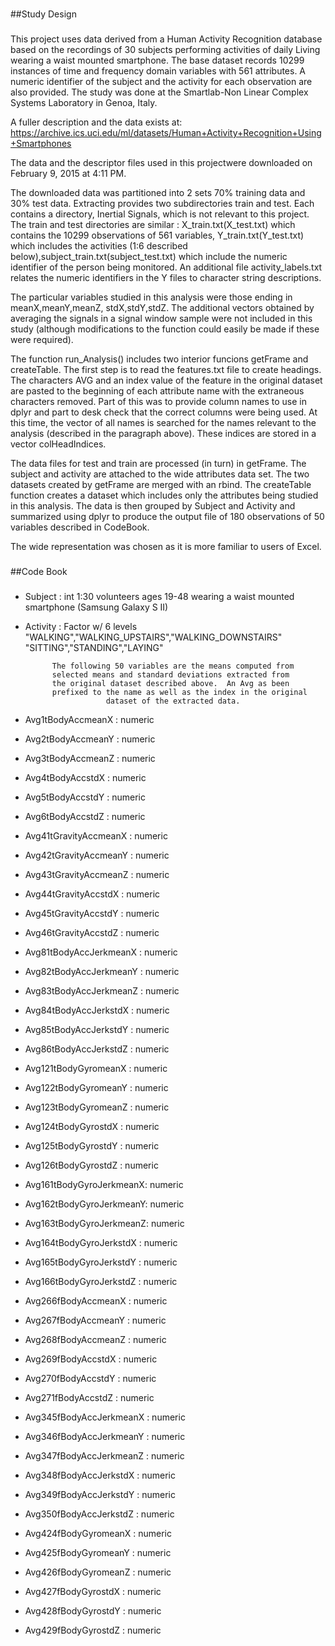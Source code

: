 ###  ##########
##Study Design
###  ##########

This project uses data derived from a Human Activity Recognition database based 
on the recordings of 30 subjects performing activities of daily Living wearing 
a waist mounted smartphone.  The base dataset records 10299 instances of time and
frequency domain variables with 561 attributes.  A numeric identifier of the
subject and the activity for each observation are also provided.  The study was done 
at the Smartlab-Non Linear Complex Systems Laboratory in Genoa, Italy.

A fuller description and the data exists at:
https://archive.ics.uci.edu/ml/datasets/Human+Activity+Recognition+Using+Smartphones

The data and the descriptor files used in this projectwere downloaded on 
February 9, 2015 at 4:11 PM.

The downloaded data was partitioned into 2 sets 70% training data and 30% test data. 
Extracting provides two subdirectories train and test.  Each contains a directory,
Inertial Signals, which is not relevant to this project.  The train and test
directories are similar :  X_train.txt(X_test.txt) which contains the 10299 observations
of 561 variables, Y_train.txt(Y_test.txt) which includes the activities (1:6 described 
below),subject_train.txt(subject_test.txt) which include the numeric identifier of the
person being monitored.  An additional file activity_labels.txt relates the numeric
identifiers in the Y files to character string descriptions.

The particular variables studied in this analysis were those ending in meanX,meanY,meanZ,
stdX,stdY,stdZ.  The additional vectors obtained by averaging the signals in a signal 
window sample were not included in this study (although modifications to the function 
could easily be made if these were required).

The function run_Analysis() includes two interior funcions getFrame and createTable.
The first step is to read the features.txt file to create headings.  The characters AVG
and an index value of the feature in the original dataset are pasted to the beginning of 
each attribute name with the extraneous characters removed.  Part of this was to provide
column names to use in dplyr and part to desk check that the correct columns were being
used.  At this time, the vector of all names is searched for the names relevant to the
analysis (described in the paragraph above).  These indices are stored in a vector 
colHeadIndices. 

The data files for test and train are processed (in turn)  in getFrame.  The subject and
activity are attached to the wide attributes data set.  The two datasets created by 
getFrame are merged with an rbind.  The createTable function creates a dataset which
includes only the attributes being studied in this analysis.  The data is then grouped
by Subject and Activity and summarized using dplyr to produce the output file of 
180 observations of 50 variables described in CodeBook. 

The wide representation was chosen as it is more familiar to users of Excel.

### ######
##Code Book
### ######


   * Subject                 : int  1:30 volunteers ages 19-48 wearing a waist mounted 
				  smartphone (Samsung Galaxy S II)

   * Activity                : Factor w/ 6 levels 
				  "WALKING","WALKING_UPSTAIRS","WALKING_DOWNSTAIRS"
				  "SITTING","STANDING","LAYING"

			   The following 50 variables are the means computed from
			   selected means and standard deviations extracted from
			   the original dataset described above.  An Avg as been
			   prefixed to the name as well as the index in the original
                           dataset of the extracted data. 
				
   * Avg1tBodyAccmeanX       : numeric 
   * Avg2tBodyAccmeanY       : numeric  
   * Avg3tBodyAccmeanZ       : numeric  
   * Avg4tBodyAccstdX        : numeric  
   * Avg5tBodyAccstdY        : numeric  
   * Avg6tBodyAccstdZ        : numeric  
   * Avg41tGravityAccmeanX   : numeric 
   * Avg42tGravityAccmeanY   : numeric 
   * Avg43tGravityAccmeanZ   : numeric  
   * Avg44tGravityAccstdX    : numeric 
   * Avg45tGravityAccstdY    : numeric 
   * Avg46tGravityAccstdZ    : numeric  
   * Avg81tBodyAccJerkmeanX  : numeric 
   * Avg82tBodyAccJerkmeanY  : numeric 
   * Avg83tBodyAccJerkmeanZ  : numeric 
   * Avg84tBodyAccJerkstdX   : numeric 
   * Avg85tBodyAccJerkstdY   : numeric 
   * Avg86tBodyAccJerkstdZ   : numeric 
   * Avg121tBodyGyromeanX    : numeric  
   * Avg122tBodyGyromeanY    : numeric  
   * Avg123tBodyGyromeanZ    : numeric  
   * Avg124tBodyGyrostdX     : numeric  
   * Avg125tBodyGyrostdY     : numeric  
   * Avg126tBodyGyrostdZ     : numeric 
   * Avg161tBodyGyroJerkmeanX: numeric  
   * Avg162tBodyGyroJerkmeanY: numeric  
   * Avg163tBodyGyroJerkmeanZ: numeric 
   * Avg164tBodyGyroJerkstdX : numeric 
   * Avg165tBodyGyroJerkstdY : numeric
   * Avg166tBodyGyroJerkstdZ : numeric  
   * Avg266fBodyAccmeanX     : numeric  
   * Avg267fBodyAccmeanY     : numeric  
   * Avg268fBodyAccmeanZ     : numeric  
   * Avg269fBodyAccstdX      : numeric  
   * Avg270fBodyAccstdY      : numeric  
   * Avg271fBodyAccstdZ      : numeric  
   * Avg345fBodyAccJerkmeanX : numeric  
   * Avg346fBodyAccJerkmeanY : numeric  
   * Avg347fBodyAccJerkmeanZ : numeric 
   * Avg348fBodyAccJerkstdX  : numeric  
   * Avg349fBodyAccJerkstdY  : numeric  
   * Avg350fBodyAccJerkstdZ  : numeric 
   * Avg424fBodyGyromeanX    : numeric 
   * Avg425fBodyGyromeanY    : numeric  
   * Avg426fBodyGyromeanZ    : numeric  
   * Avg427fBodyGyrostdX     : numeric  
   * Avg428fBodyGyrostdY     : numeric 
   * Avg429fBodyGyrostdZ     : numeric  





